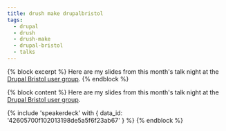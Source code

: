 ```yaml
---
title: drush make drupalbristol
tags:
  - drupal
  - drush
  - drush-make
  - drupal-bristol
  - talks
---
```

{% block excerpt %}
Here are my slides from this month's talk night at the [Drupal Bristol user group](https://groups.drupal.org/bristol-and-west-uk).
{% endblock %}

{% block content %}
Here are my slides from this month's talk night at the [Drupal Bristol user group](https://groups.drupal.org/bristol-and-west-uk).

{% include 'speakerdeck' with { data_id: '42605700f102013198de5a5f6f23ab67' } %}
{% endblock %}
